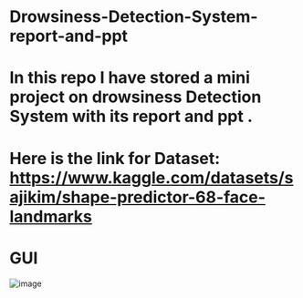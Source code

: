 # Drowsiness-Detection-System-report-and-ppt
# In this repo I have stored a mini project on drowsiness Detection System with its report and ppt .
# Here is the link for Dataset:  https://www.kaggle.com/datasets/sajikim/shape-predictor-68-face-landmarks
# GUI 
![image](https://github.com/RV0225/Drowsiness-Detection-System-With-Report-And-PPT/assets/83663322/2ce8e7b2-464e-4458-b7b5-d7c2817b2332)
